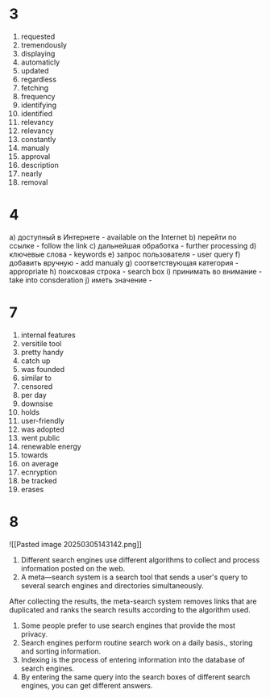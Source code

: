 # 3
1. requested
2. tremendously
3. displaying
4. automaticly
5. updated
6. regardless
7. fetching
8. frequency
9. identifying
10. identified
11. relevancy
12. relevancy
13. constantly
14. manualy
15. approval
16. description
17. nearly
18. removal
# 4
a) доступный в Интернете - available on the Internet
b) перейти по ссылке - follow the link
c) дальнейшая обработка - further processing
d) ключевые слова - keywords
e) запрос пользователя - user query
f) добавить вручную - add manualy
g) соответствующая категория - appropriate
h) поисковая строка - search box
i) принимать во внимание - take into consderation
j) иметь значение - 

# 7
1. internal features
2. versitile tool
3. pretty handy
4. catch up
5. was founded
6. similar to
7. censored
8. per day
9. downsise
10. holds
11. user-friendly
12. was adopted
13. went public
14. renewable energy
15. towards
16. on average
17. ecnryption
18. be tracked
19. erases

# 8
![[Pasted image 20250305143142.png]]
1. Different search engines use different algorithms to collect and
process information posted on the web.
1. A meta—search system is a search tool that sends
a user's query to several search engines and directories simultaneously.

After collecting the results, the meta-search system removes links that
are duplicated and ranks the search results according to
the algorithm used.
1. Some people prefer to use search engines that
provide the most privacy.
1. Search engines perform routine search work on a daily basis.,
storing and sorting information.
1. Indexing is the process of entering information into the database of search
engines.
1. By entering the same query into the search boxes of different search engines,
you can get different answers.